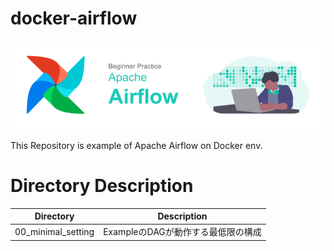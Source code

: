 # docker-airflow

![](./docs/front.png)

This Repository is example of Apache Airflow on Docker env.

# Directory Description

| Directory  | Description  |
| ---- | ---- |
|00_minimal_setting|ExampleのDAGが動作する最低限の構成 |